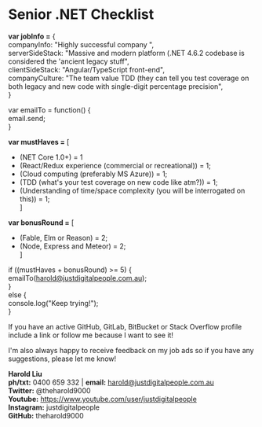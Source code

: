 # Senior .NET Checklist

**var jobInfo =** {</br>
    companyInfo: "Highly successful company ",</br>
    serverSideStack: "Massive and modern platform (.NET 4.6.2 codebase is considered the 'ancient legacy stuff",</br>
    clientSideStack: "Angular/TypeScript front-end",</br>
    companyCulture: "The team value TDD (they can tell you test coverage on both legacy and new code with single-digit percentage precision",</br>
}

var emailTo = function() {</br>
    email.send;</br>
}

**var mustHaves =** [
* (NET Core 1.0+) = 1
* (React/Redux experience (commercial or recreational)) = 1;</br>
* (Cloud computing (preferably MS Azure)) = 1;</br>
* (TDD (what's your test coverage on new code like atm?)) = 1;</br>
* (Understanding of time/space complexity (you will be interrogated on this)) = 1;</br>
]

**var bonusRound =** [
* (Fable, Elm or Reason) = 2;</br>
* (Node, Express and Meteor) = 2;</br>
]

if ((mustHaves + bonusRound) >= 5) {</br>
    emailTo(harold@justdigitalpeople.com.au);</br>
}</br>
else {</br>
    console.log("Keep trying!");</br>
}

If you have an active GitHub, GitLab, BitBucket or Stack Overflow profile include a link or follow me because I want to see it!

I'm also always happy to receive feedback on my job ads so if you have any suggestions, please let me know!

**Harold Liu**</br>
**ph/txt:** 0400 659 332 | **email:** harold@justdigitalpeople.com.au</br>
**Twitter:** @theharold9000</br>
**Youtube:** https://www.youtube.com/user/justdigitalpeople</br>
**Instagram:** justdigitalpeople</br>
**GitHub:** theharold9000</br>